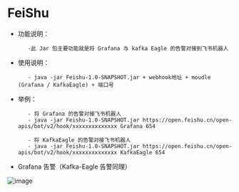 # FeiShu

- 功能说明：

         -此 Jar 包主要功能就是将 Grafana 与 kafka Eagle 的告警对接到飞书机器人

- 使用说明：

         - java -jar Feishu-1.0-SNAPSHOT.jar + webhook地址 + moudle (Grafana / KafkaEagle) + 端口号

- 举例：

         - 将 Grafana 的告警对接飞书机器人 
         - java -jar Feishu-1.0-SNAPSHOT.jar https://open.feishu.cn/open-apis/bot/v2/hook/xxxxxxxxxxxxxx Grafana 654
         
         - 将 KafkaEagle 的告警对接飞书机器人
         - java -jar Feishu-1.0-SNAPSHOT.jar https://open.feishu.cn/open-apis/bot/v2/hook/xxxxxxxxxxxxxx KafkaEagle 654

- Grafana 告警（Kafka-Eagle 告警同理）

![image](https://user-images.githubusercontent.com/100354510/185335386-dbd60916-6593-498b-8160-4a848b0789df.png)
